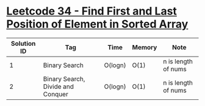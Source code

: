 # [Leetcode 34 - Find First and Last Position of Element in Sorted Array](https://leetcode.com/problems/find-first-and-last-position-of-element-in-sorted-array/)

| Solution ID | Tag | Time | Memory | Note |
| ----------- | --- | ---- | ------ | ---- |
| 1 | Binary Search | O(logn) | O(1) | n is length of nums |
| 2 | Binary Search, Divide and Conquer | O(logn) | O(1) | n is length of nums | Borrow from: https://leetcode.com/problems/find-first-and-last-position-of-element-in-sorted-array/discuss/14707/9-11-lines-O(log-n) |